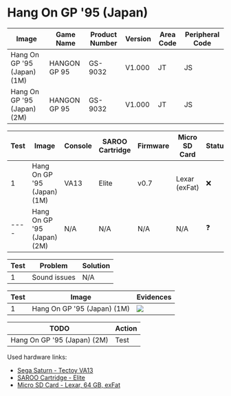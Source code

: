 # Hang On GP '95 (Japan)

| Image                       | Game Name    | Product Number | Version | Area Code | Peripheral Code |
| --------------------------- | ------------ | -------------- | ------- | --------- | --------------- |
| Hang On GP '95 (Japan) (1M) | HANGON GP 95 | GS-9032        | V1.000  | JT        | JS              |
| Hang On GP '95 (Japan) (2M) | HANGON GP 95 | GS-9032        | V1.000  | JT        | JS              |

| Test | Image                       | Console | SAROO Cartridge | Firmware | Micro SD Card | Status     | Time Played |
| ---- | --------------------------- | ------- | --------------- | -------- | ------------- | ---------- | ----------- |
| 1    | Hang On GP '95 (Japan) (1M) | VA13    | Elite           | v0.7     | Lexar (exFat) | :x:        | 23 minutes  |
| ---- | Hang On GP '95 (Japan) (2M) | N/A     | N/A             | N/A      | N/A           | :question: | N/A         |

| Test | Problem      | Solution |
| ---- | ------------ | -------- |
| 1    | Sound issues | N/A      |

| Test | Image                       | Evidences                                                                                        |
| ---- | --------------------------- | ------------------------------------------------------------------------------------------------ |
| 1    | Hang On GP '95 (Japan) (1M) | [![](https://img.youtube.com/vi/bHK4l0Lux-w/0.jpg)](https://www.youtube.com/watch?v=bHK4l0Lux-w) |

| TODO                        | Action |
| --------------------------- | ------ |
| Hang On GP '95 (Japan) (2M) | Test   |

Used hardware links:

- [Sega Saturn - Tectoy VA13](../../../../Info/Consoles/VA13/README.md)
- [SAROO Cartridge - Elite](../../../../Info/Cartridges/RetroGameParadiseStore/1.32F/README.md)
- [Micro SD Card - Lexar, 64 GB, exFat](../../../../Info/SdCards/Lexar/64GB/exfat/README.md)
